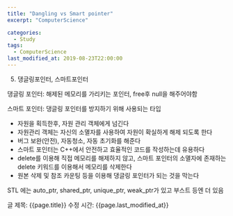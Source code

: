 ```yaml
---
title: "Dangling vs Smart pointer"
excerpt: "ComputerScience"

categories:
  - Study
tags:
  - ComputerScience
last_modified_at: 2019-08-23T22:00:00
---
```


5. 댕글링포인터, 스마트포인터

댕글링 포인터: 해제된 메모리를 가리키는 포인터, free후 null을 해주어야함

스마트 포인터: 댕글링 포인터를 방지하기 위해 사용되는 타입

- 자원을 획득한후, 자원 관리 객체에게 넘긴다
- 자원관리 객체는 자신의 소멸자를 사용하여 자원이 확실하게 해제 되도록 한다
- 버그 보완(안전), 자동청소, 자동 초기화를 해준다
- 스마트 포인터는 C++에서 안전하고 효율적인 코드를 작성하는데 유용하다
- delete를 이용해 직접 메모리를 해제하지 않고, 스마트 포인터의 소멸자에 존재하는 delete 키워드를 이용해서 메모리를 삭제한다
- 원본 삭제 및 참조 카운팅 등을 이용해 댕글링 포인터가 되는 것을 막는다

STL 에는 auto_ptr, shared_ptr, unique_ptr, weak_ptr가 있고 부스트 등엔 더 있음

글 제목: {{page.title}}
수정 시간: {{page.last_modified_at}}
